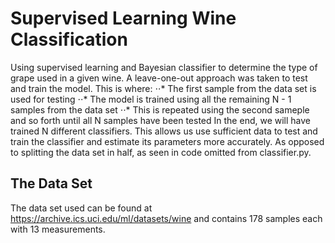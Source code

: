 # Supervised Learning Wine Classification
Using supervised learning and Bayesian classifier to determine the type of grape used in a given wine. A leave-one-out approach was taken to test and train the model. This is where:
⋅⋅* The first sample from the data set is used for testing
⋅⋅* The model is trained using all the remaining N - 1 samples from the data set
⋅⋅* This is repeated using the second sameple and so forth until all N samples have been tested
In the end, we will have trained N different classifiers. This allows us use sufficient data to test and train the classifier and estimate its parameters more accurately. As opposed to splitting the data set in half, as seen in code omitted from classifier.py.

## The Data Set
The data set used can be found at https://archive.ics.uci.edu/ml/datasets/wine and contains 178 samples each with 13 measurements.

